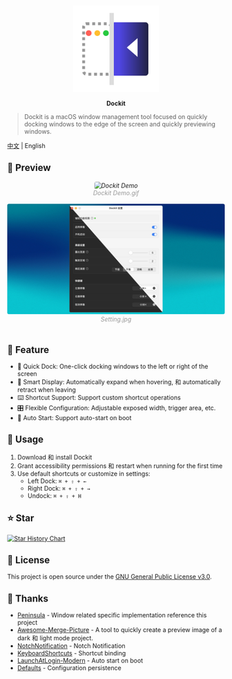 <div align="center">
  <img src="./Resources/dmg-icon.svg" width="200" alt="Dockit">
  <p><strong>Dockit</strong></p>
</div>

> Dockit is a macOS window management tool focused on quickly docking windows to the edge of the screen and quickly previewing windows.

[中文](./README.md) | English

## 📸 Preview

<h6 align="center">
  <img src="./Resources/preview.gif" alt="Dockit Demo" style="border-radius: 4px;">
  <br />
  <span style="color: #999">Dockit Demo.gif</span>
  <br /><br />
  <img src="./Resources/setting.jpg" alt="setting" style="border-radius: 4px;">
  <br />
  <span style="color: #999">Setting.jpg</span>
  <br /><br />
</h6>

## 🚀 Feature

- 🎯 Quick Dock: One-click docking windows to the left or right of the screen
- 🔄 Smart Display: Automatically expand when hovering, 和 automatically retract when leaving
- ⌨️ Shortcut Support: Support custom shortcut operations
- 🎛️ Flexible Configuration: Adjustable exposed width, trigger area, etc.
- 🔌 Auto Start: Support auto-start on boot

## 📖 Usage

1. Download 和 install Dockit
2. Grant accessibility permissions 和 restart when running for the first time
3. Use default shortcuts or customize in settings:
   - Left Dock: `⌘ + ⇧ + ←`
   - Right Dock: `⌘ + ⇧ + →`
   - Undock: `⌘ + ⇧ + H`

## ⭐ Star

<a href="https://star-history.com/#XiCheng148/Dockit&Date">
 <picture>
   <source media="(prefers-color-scheme: dark)" srcset="https://api.star-history.com/svg?repos=XiCheng148/Dockit&type=Date&theme=dark" />
   <source media="(prefers-color-scheme: light)" srcset="https://api.star-history.com/svg?repos=XiCheng148/Dockit&type=Date" />
   <img alt="Star History Chart" src="https://api.star-history.com/svg?repos=XiCheng148/Dockit&type=Date" />
 </picture>
</a>

## 📝 License

This project is open source under the [GNU General Public License v3.0](LICENSE).

## 🙏 Thanks

- [Peninsula](https://github.com/Celve/Peninsula) - Window related specific implementation reference this project
- [Awesome-Merge-Picture](https://github.com/XiCheng148/Awesome-Merge-Picture) - A tool to quickly create a preview image of a dark 和 light mode project.
- [NotchNotification](https://github.com/Lakr233/NotchNotification) - Notch Notification
- [KeyboardShortcuts](https://github.com/sindresorhus/KeyboardShortcuts) - Shortcut binding
- [LaunchAtLogin-Modern](https://github.com/sindresorhus/LaunchAtLogin-Modern) - Auto start on boot
- [Defaults](https://github.com/sindresorhus/Defaults) - Configuration persistence

